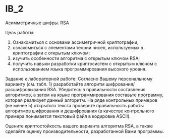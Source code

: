 # IB_2

Асимметричные шифры. RSA

Цель работы: 
  1) Ознакомиться с основами ассиметричной криптографии; 
  2) ознакомиться с элементами теории чисел, используемых в криптографии с открытым ключом; 
  3) изучить особенности алгоритма с открытым ключом RSA; 
  4) получить навыки разработки криптосистем с открытым ключом с использованием языка программирования высокого уровня. 

Задание к лабораторной работе: 
  Согласно Вашему персональному варианту (см. табл. 1) разработайте алгоритм шифрования/расшифровывания RSA. 
  Убедитесь в правильности составления алгоритмов, а затем на языке программирования составьте программу, которая реализует данный алгоритм. 
  На ряде контрольных примеров (не менее 5) открытого текста проверьте правильность работы алгоритмов шифрования и дешифрования (в качестве контрольного примера понимается текстовый файл в кодировке ASCII). 

Оцените криптостойкость вашего варианта алгоритма RSA, а также сделайте оценку производительности, разработанной Вами программы. 
